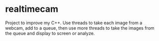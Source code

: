 # realtimecam
Project to improve my C++. Use threads to take each image from a webcam, add to a queue, then use more threads to take the images from the queue and display to screen or analyze.
